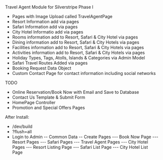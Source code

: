 Travel Agent Module for Silverstripe
Phase I

- Pages with Image Upload called TravelAgentPage
- Resort Information add via pages
- Safari Information add via pages
- City Hotel Informatio add via pages
- Rooms information add to Resort, Safari & City Hotel via pages
- Dining information add to Resort, Safari & City Hotels via pages
- Facilities information add to Resort, Safari & City Hotels via pages
- Activities information add to Resort, Safari & City Hotels via pages
- Holiday Types, Tags, Atolls, Islands & Categories via Admin Model
- Safari Travel Routes Added via pages
- Booking Request Data Object
- Custom Contact Page for contact information including social networks

TODO

- Online Reservation/Book Now with Email and Save to Database
- Contact Us Template & Submit Form
- HomePage Controller
- Promotion and Special Offers Pages

After Install:

- /dev/build
- ?flush=all
- Login to Admin
-- Common Data
-- Create Pages
--- Book Now Page
--- Resort Pages
--- Safari Pages
--- Travel Agent Pages
--- City Hotel Pages
--- Resort Listing Page
--- Safari List Page
--- City Hotel List Page